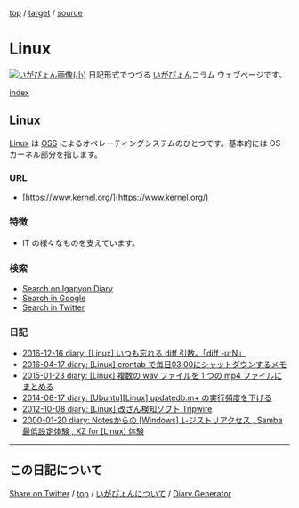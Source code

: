 [top](../index.html) / [target](https://igapyon.github.io/diary/keyword/linux.html) / [source](https://github.com/igapyon/diary/blob/gh-pages/keyword/linux.html.src.md) 

Linux
=====================================================================================================
[![いがぴょん画像(小)](https://igapyon.github.io/diary/images/iga200306s.jpg "いがぴょん")](https://igapyon.github.io/diary/memo/memoigapyon.html) 日記形式でつづる [いがぴょん](https://igapyon.github.io/diary/memo/memoigapyon.html)コラム ウェブページです。

[index](https://igapyon.github.io/diary/keyword/index.html)

## Linux

[Linux](linux.html) は [OSS](oss.html) によるオペレーティングシステムのひとつです。基本的には OS カーネル部分を指します。

### URL

* [https://www.kernel.org/](https://www.kernel.org/)

### 特徴

* IT の様々なものを支えています。

### 検索

* [Search on Igapyon Diary](https://www.google.co.jp/#pws=0&q=site:https%3A%2F%2Figapyon.github.io%2Fdiary%2F+Linux)
* [Search in Google](https://www.google.co.jp/#pws=0&q=Linux)
* [Search in Twitter](https://twitter.com/search?q=%23Linux)


### 日記

* [2016-12-16 diary: [Linux] いつも忘れる diff 引数。「diff -urN」](../2016/ig161216.html)
* [2016-04-17 diary: [Linux] crontab で毎日03:00にシャットダウンするメモ](../2016/ig160417.html)
* [2015-01-23 diary: [Linux] 複数の wav ファイルを 1 つの mp4 ファイルにまとめる](../2015/ig150123.html)
* [2014-08-17 diary: [Ubuntu][Linux] updatedb.m+ の実行頻度を下げる](../2014/ig140817.html)
* [2012-10-08 diary: [Linux] 改ざん検知ソフト Tripwire](../2012/ig121008.html)
* [2000-01-20 diary: Notesからの [Windows] レジストリアクセス , Samba最低設定体験 , XZ for [Linux] 体験](../2000/ig000120.html)


----------------------------------------------------------------------------------------------------

## この日記について

[Share on Twitter](https://twitter.com/intent/tweet?hashtags=igapyon%2Cdiary%2C%E3%81%84%E3%81%8C%E3%81%B4%E3%82%87%E3%82%93%2CLinux%2COSS&text=Linux&url=https%3A%2F%2Figapyon.github.io%2Fdiary%2Fkeyword%2Flinux.html) / [top](../index.html) / [いがぴょんについて](https://igapyon.github.io/diary/memo/memoigapyon.html) / [Diary Generator](https://github.com/igapyon/igapyonv3)
